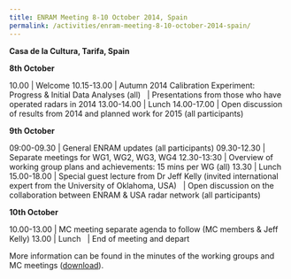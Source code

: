 ```yaml
---
title: ENRAM Meeting 8-10 October 2014, Spain
permalink: /activities/enram-meeting-8-10-october-2014-spain/
---
```


**Casa de la Cultura, Tarifa, Spain**

**8th October**

10.00 | Welcome
10.15-13.00 | Autumn 2014 Calibration Experiment: Progress & Initial Data Analyses (all)
&nbsp; | Presentations from those who have operated radars in 2014
13.00-14.00 | Lunch
14.00-17.00 | Open discussion of results from 2014 and planned work for 2015 (all participants)

**9th October**

09:00-09.30 | General ENRAM updates (all participants)
09.30-12.30 | Separate meetings for WG1, WG2, WG3, WG4
12.30-13:30 | Overview of working group plans and achievements: 15 mins per WG (all)
13.30 | Lunch
15.00-18.00 | Special guest lecture from Dr Jeff Kelly (invited international expert from the University of Oklahoma, USA)
&nbsp; | Open discussion on the collaboration between ENRAM & USA radar network (all participants)

**10th October**

10.00-13.00 | MC meeting separate agenda to follow (MC members & Jeff Kelly)
13.00 | Lunch
&nbsp; | End of meeting and depart

More information can be found in the minutes of the working groups and MC meetings ([download](/assets/documents/WG-MC-Combined-Minutes_Tarifa_Oct-2014.pdf)).
